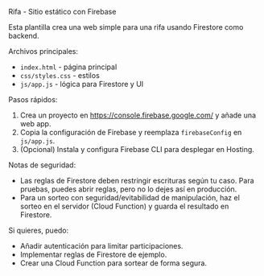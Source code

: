 Rifa - Sitio estático con Firebase

Esta plantilla crea una web simple para una rifa usando Firestore como backend.

Archivos principales:
- `index.html` - página principal
- `css/styles.css` - estilos
- `js/app.js` - lógica para Firestore y UI

Pasos rápidos:
1. Crea un proyecto en https://console.firebase.google.com/ y añade una web app.
2. Copia la configuración de Firebase y reemplaza `firebaseConfig` en `js/app.js`.
3. (Opcional) Instala y configura Firebase CLI para desplegar en Hosting.

Notas de seguridad:
- Las reglas de Firestore deben restringir escrituras según tu caso. Para pruebas, puedes abrir reglas, pero no lo dejes así en producción.
- Para un sorteo con seguridad/evitabilidad de manipulación, haz el sorteo en el servidor (Cloud Function) y guarda el resultado en Firestore.

Si quieres, puedo:
- Añadir autenticación para limitar participaciones.
- Implementar reglas de Firestore de ejemplo.
- Crear una Cloud Function para sortear de forma segura.
